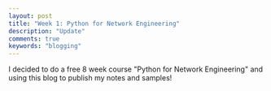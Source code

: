 ```yaml
---
layout: post
title: "Week 1: Python for Network Engineering"
description: "Update"
comments: true
keywords: "blogging"
---
```


I decided to do a free 8 week course "Python for Network Engineering" and using this blog to publish my notes and samples!
